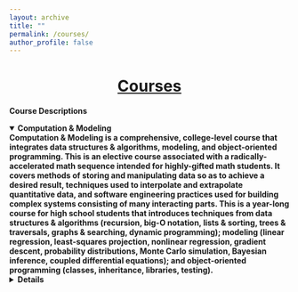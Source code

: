 ```yaml
---
layout: archive
title: ""
permalink: /courses/
author_profile: false
---
```


# [<center>Courses</center>](#top)

<div style="width:100%; max-width:800px; margin:auto">  
    
<b>Course Descriptions<b>
<details open>
    <summary>Computation & Modeling</summary>
    Computation & Modeling is a comprehensive, college-level course that integrates data structures & algorithms, modeling, and object-oriented programming. This is an elective course associated with a radically-accelerated math sequence intended for highly-gifted math students. It covers methods of storing and manipulating data so as to achieve a desired result, techniques used to interpolate and extrapolate quantitative data, and software engineering practices used for building complex systems consisting of many interacting parts. This is a year-long course for high school students that introduces techniques from data structures & algorithms (recursion, big-O notation, lists & sorting, trees & traversals, graphs & searching, dynamic programming); modeling (linear regression, least-squares projection, nonlinear regression, gradient descent, probability distributions, Monte Carlo simulation, Bayesian inference, coupled differential equations); and object-oriented programming (classes, inheritance, libraries, testing).
<details>

<b>Summer 2020</b>
<font size="3em"><ul>
    <li><a class="body" target="_blank" href="https://eurisko-us.github.io/computation-and-modeling-2020-summer">Computation & Modeling</a></li>
</ul></font> 

</div>
